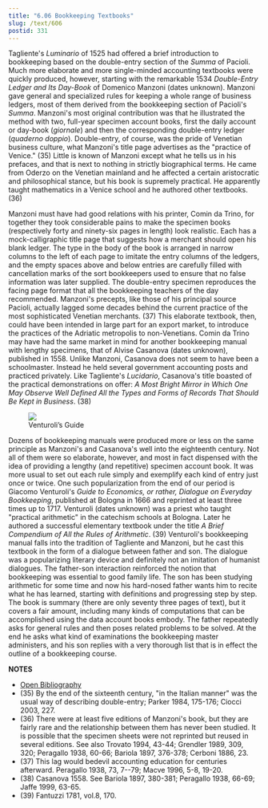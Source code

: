 ```yaml
---
title: "6.06 Bookkeeping Textbooks"
slug: /text/606
postid: 331
---
```

Tagliente's *Luminario* of 1525 had offered a brief introduction to bookkeeping based on the double-entry section of the *Summa* of Pacioli. Much more elaborate and more single-minded accounting textbooks were quickly produced, however, starting with the remarkable 1534 *Double-Entry Ledger and Its Day-Book* of Domenico Manzoni (dates unknown). Manzoni gave general and specialized rules for keeping a whole range of business ledgers, most of them derived from the bookkeeping section of Pacioli's *Summa*. Manzoni's most original contribution was that he illustrated the method with two, full-year specimen account books, first the daily account or day-book (*giornale*) and then the corresponding double-entry ledger (*quaderno doppio*). Double-entry, of course, was the pride of Venetian business culture, what Manzoni's title page advertises as the "practice of Venice." (35) Little is known of Manzoni except what he tells us in his prefaces, and that is next to nothing in strictly biographical terms. He came from Oderzo on the Venetian mainland and he affected a certain aristocratic and philosophical stance, but his book is supremely practical. He apparently taught mathematics in a Venice school and he authored other textbooks. (36)

Manzoni must have had good relations with his printer, Comin da Trino, for together they took considerable pains to make the specimen books (respectively forty and ninety-six pages in length) look realistic. Each has a mock-calligraphic title page that suggests how a merchant should open his blank ledger. The type in the body of the book is arranged in narrow columns to the left of each page to imitate the entry columns of the ledgers, and the empty spaces above and below entries are carefully filled with cancellation marks of the sort bookkeepers used to ensure that no false information was later supplied. The double-entry specimen reproduces the facing page format that all the bookkeeping teachers of the day recommended. Manzoni's precepts, like those of his principal source Pacioli, actually lagged some decades behind the current practice of the most sophisticated Venetian merchants. (37) This elaborate textbook, then, could have been intended in large part for an export market, to introduce the practices of the Adriatic metropolis to non-Venetians. Comin da Trino may have had the same market in mind for another bookkeeping manual with lengthy specimens, that of Alvise Casanova (dates unknown), published in 1558. Unlike Manzoni, Casanova does not seem to have been a schoolmaster. Instead he held several government accounting posts and practiced privately. Like Tagliente's *Lucidario*, Casanova's title boasted of the practical demonstrations on offer: *A Most Bright Mirror in Which One May Observe Well Defined All the Types and Forms of Records That Should Be Kept in Business*. (38)

<figure class="mkdn-figure">
    <div onClick="createLightbox('/images_full/6.00_Chapter_Six/H-3.9397,-Scorta-di-economia_-o-sia,-Dialogo-di-scrittvra-famigliare,-pg.2r.jpg','Venturoli\’s Guide')" class="mkdn-image-link" id="lbimage">
    <img class="mkdn-image" src="/images_full/6.00_Chapter_Six/H-3.9397,-Scorta-di-economia_-o-sia,-Dialogo-di-scrittvra-famigliare,-pg.2r.jpg" />
    <figcaption class="mkdn-figcaption">Venturoli’s Guide</figcaption>
    </div>
</figure>

Dozens of bookkeeping manuals were produced more or less on the same principle as Manzoni's and Casanova's well into the eighteenth century. Not all of them were so elaborate, however, and most in fact dispensed with the idea of providing a lengthy (and repetitive) specimen account book. It was more usual to set out each rule simply and exemplify each kind of entry just once or twice. One such popularization from the end of our period is Giacomo Venturoli's *Guide to Economics, or rather, Dialogue on Everyday Bookkeeping*, published at Bologna in 1666 and reprinted at least three times up to 1717. Venturoli (dates unknown) was a priest who taught "practical arithmetic" in the catechism schools at Bologna. Later he authored a successful elementary textbook under the title *A Brief Compendium of All the Rules of Arithmetic*. (39) Venturoli's bookkeeping manual falls into the tradition of Tagliente and Manzoni, but he cast this textbook in the form of a dialogue between father and son. The dialogue was a popularizing literary device and definitely not an imitation of humanist dialogues. The father-son interaction reinforced the notion that bookkeeping was essential to good family life. The son has been studying arithmetic for some time and now his hard-nosed father wants him to recite what he has learned, starting with definitions and progressing step by step. The book is summary (there are only seventy three pages of text), but it covers a fair amount, including many kinds of computations that can be accomplished using the data account books embody. The father repeatedly asks for general rules and then poses related problems to be solved. At the end he asks what kind of examinations the bookkeeping master administers, and his son replies with a very thorough list that is in effect the outline of a bookkeeping course.

**NOTES**
* [Open Bibliography](/bibliography.pdf)
* (35) By the end of the sixteenth century, "in the Italian manner" was the usual way of describing double-entry; Parker 1984, 175-176; Ciocci 2003, 227.
* (36) There were at least five editions of Manzoni's book, but they are fairly rare and the relationship between them has never been studied. It is possible that the specimen sheets were not reprinted but reused in several editions. See also Trovato 1994, 43-44; Grendler 1989, 309, 320; Peragallo 1938, 60-66; Bariola 1897, 376-378; Cerboni 1886, 23.
* (37) This lag would bedevil accounting education for centuries afterward. Peragallo 1938, 73, 7--79; Macve 1996, 5-8, 19-20.
* (38) Casanova 1558. See Bariola 1897, 380-381; Peragallo 1938, 66-69; Jaffe 1999, 63-65.
* (39) Fantuzzi 1781, vol.8, 170.
